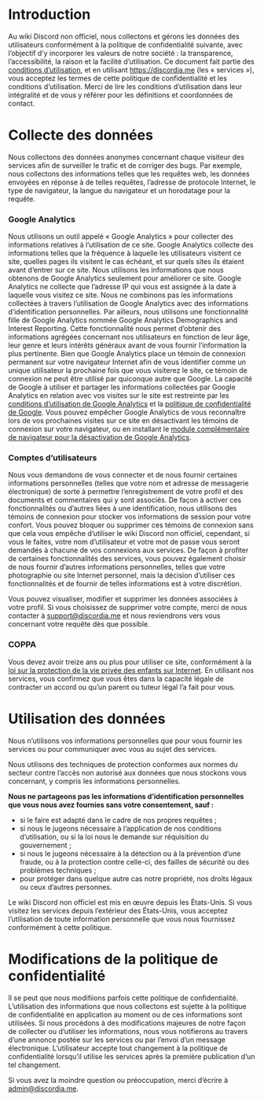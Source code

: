 <!-- TITLE: Politique de confidentialité -->
<!-- SUBTITLE: La politique de confidentialité relative à tous les services proposés par le wiki Discord non officiel -->

# Introduction
Au wiki Discord non officiel, nous collectons et gérons les données des utilisateurs conformément à la politique de confidentialité suivante, avec l’objectif d’y incorporer les valeurs de notre société : la transparence, l’accessibilité, la raison et la facilité d’utilisation. Ce document fait partie des [conditions d’utilisation](https://discordia.me/fr/terms), et en utilisant https://discordia.me (les « services »), vous acceptez les termes de cette politique de confidentialité  et les conditions d’utilisation. Merci de lire les conditions d’utilisation dans leur intégralité et de vous y référer pour les définitions et coordonnées de contact.

# Collecte des données
Nous collectons des données anonymes concernant chaque visiteur des services afin de surveiller le trafic et de corriger des bugs. Par exemple, nous collectons des informations telles que les requêtes web, les données envoyées en réponse à de telles requêtes, l’adresse de protocole Internet, le type de navigateur, la langue du navigateur et un horodatage pour la requête.

### Google Analytics
Nous utilisons un outil appelé « Google Analytics » pour collecter des informations relatives à l’utilisation de ce site. Google Analytics collecte des informations telles que la fréquence à laquelle les utilisateurs visitent ce site, quelles pages ils visitent le cas échéant, et sur quels sites ils étaient avant d’entrer sur ce site. Nous utilisons les informations que nous obtenons de Google Analytics seulement pour améliorer ce site. Google Analytics ne collecte que l’adresse IP qui vous est assignée à la date à laquelle vous visitez ce site. Nous ne combinons pas les informations collectées à travers l’utilisation de Google Analytics avec des informations d’identification personnelles. Par ailleurs, nous utilisons une fonctionnalité fille de Google Analytics nommée Google Analytics Demographics and Interest Reporting. Cette fonctionnalité nous permet d’obtenir des informations agrégées concernant nos utilisateurs en fonction de leur âge, leur genre et leurs intérêts généraux avant de vous fournir l’information la plus pertinente. Bien que Google Analytics place un témoin de connexion permanent sur votre navigateur Internet afin de vous identifier comme un unique utilisateur la prochaine fois que vous visiterez le site, ce témoin de connexion ne peut être utilisé par quiconque autre que Google. La capacité de Google à utiliser et partager les informations collectées par Google Analytics en relation avec vos visites sur le site est restreinte par les [conditions d’utilisation de Google Analytics](https://www.google.com/analytics/terms/) et la [politique de confidentialité de Google](https://www.google.com/policies/privacy/). Vous pouvez empêcher Google Analytics de vous reconnaître lors de vos prochaines visites sur ce site en désactivant les témoins de connexion sur votre navigateur, ou en installant le [module complémentaire de navigateur pour la désactivation de Google Analytics](https://tools.google.com/dlpage/gaoptout/).

### Comptes d’utilisateurs
Nous vous demandons de vous connecter et de nous fournir certaines informations personnelles (telles que votre nom et adresse de messagerie électronique) de sorte à permettre l’enregistrement de votre profil et des documents et commentaires qui y sont associés. De façon à activer ces fonctionnalités ou d’autres liées à une identification, nous utilisons des témoins de connexion pour stocker vos informations de session pour votre confort. Vous pouvez bloquer ou supprimer ces témoins de connexion sans que cela vous empêche d’utiliser le wiki Discord non officiel, cependant, si vous le faites, votre nom d’utilisateur et votre mot de passe vous seront demandés à chacune de vos connexions aux services. De façon à profiter de certaines fonctionnalités des services, vous pouvez également choisir de nous fournir d’autres informations personnelles, telles que votre photographie ou site Internet personnel, mais la décision d’utiliser ces fonctionnalités et de fournir de telles informations est à votre discrétion.

Vous pouvez visualiser, modifier et supprimer les données associées à votre profil. Si vous choisissez de supprimer votre compte, merci de nous contacter à support@discordia.me et nous reviendrons vers vous concernant votre requête dès que possible.

### COPPA
Vous devez avoir treize ans ou plus pour utiliser ce site, conformément à la [loi sur la protection de la vie privée des enfants sur Internet](https://www.ftc.gov/enforcement/rules/rulemaking-regulatory-reform-proceedings/childrens-online-privacy-protection-rule). En utilisant nos services, vous confirmez que vous êtes dans la capacité légale de contracter un accord ou qu’un parent ou tuteur légal l’a fait pour vous.

# Utilisation des données
Nous n’utilisons vos informations personnelles que pour vous fournir les services ou pour communiquer avec vous au sujet des services.

Nous utilisons des techniques de protection conformes aux normes du secteur contre l’accès non autorisé aux données que nous stockons vous concernant, y compris les informations personnelles.

**Nous ne partageons pas les informations d’identification personnelles que vous nous avez fournies sans votre consentement, sauf :**
* si le faire est adapté dans le cadre de nos propres requêtes ;
* si nous le jugeons nécessaire à l’application de nos conditions d’utilisation, ou si la loi nous le demande sur réquisition du gouvernement ;
* si nous le jugeons nécessaire à la détection ou à la prévention d’une fraude, ou à la protection contre celle-ci, des failles de sécurité ou des problèmes techniques ;
* pour protéger dans quelque autre cas notre propriété, nos droits légaux ou ceux d’autres personnes.

Le wiki Discord non officiel est mis en œuvre depuis les États-Unis. Si vous visitez les services depuis l’extérieur des États-Unis, vous acceptez l’utilisation de toute information personnelle que vous nous fournissez conformément à cette politique.

# Modifications de la politique de confidentialité
Il se peut que nous modifiions parfois cette politique de confidentialité. L’utilisation des informations que nous collectons est sujette à la politique de confidentialité en application au moment ou de ces informations sont utilisées. Si nous procédons à des modifications majeures de notre façon de collecter ou d’utiliser les informations, nous vous notifierons au travers d’une annonce postée sur les services ou par l’envoi d’un message électronique. L’utilisateur accepte tout changement à la politique de confidentialité lorsqu’il utilise les services après la première publication d’un tel changement.

Si vous avez la moindre question ou préoccupation, merci d’écrire à admin@discordia.me.